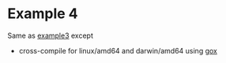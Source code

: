 # Example 4

Same as [example3](../example3) except
* cross-compile for linux/amd64 and darwin/amd64 using [gox](https://github.com/mitchellh/gox)
